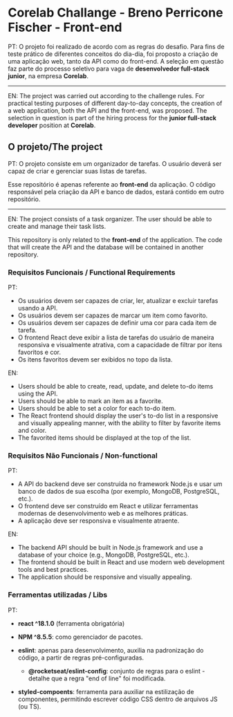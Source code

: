 # Corelab Challange - Breno Perricone Fischer - Front-end

PT: O projeto foi realizado de acordo com as regras do desafio. Para fins de teste prático de diferentes conceitos do dia-dia, foi proposto a criação de uma aplicação web, tanto da API como do front-end. A seleção em questão faz parte do processo seletivo para vaga de <b>desenvolvedor full-stack junior</b>, na empresa <b>Corelab</b>.

----

EN: The project was carried out according to the challenge rules. For practical testing purposes of different day-to-day concepts, the creation of a web application, both the API and the front-end, was proposed. The selection in question is part of the hiring process for the <b>junior full-stack developer</b> position at <b>Corelab</b>.

## O projeto/The project

PT: O projeto consiste em um organizador de tarefas. O usuário deverá ser capaz de criar e gerenciar suas listas de tarefas. 

Esse repositório é apenas referente ao <b>front-end</b> da aplicação. O código responsável pela criação da API e banco de dados, estará contido em outro repositório.

----

EN: The project consists of a task organizer. The user should be able to create and manage their task lists.

This repository is only related to the <b>front-end</b> of the application. The code that will create the API and the database will be contained in another repository.

### Requisitos Funcionais / Functional Requirements

PT:
- Os usuários devem ser capazes de criar, ler, atualizar e excluir tarefas usando a API.
- Os usuários devem ser capazes de marcar um item como favorito.
- Os usuários devem ser capazes de definir uma cor para cada item de tarefa.
- O frontend React deve exibir a lista de tarefas do usuário de maneira responsiva e visualmente atrativa, com a capacidade de filtrar por itens favoritos e cor.
- Os itens favoritos devem ser exibidos no topo da lista.

EN:
- Users should be able to create, read, update, and delete to-do items using the API.
- Users should be able to mark an item as a favorite.
- Users should be able to set a color for each to-do item.
- The React frontend should display the user's to-do list in a responsive and visually appealing manner, with the ability to filter by favorite items and color.
- The favorited items should be displayed at the top of the list.

### Requisitos Não Funcionais / Non-functional 

PT: 
- A API do backend deve ser construída no framework Node.js e usar um banco de dados de sua escolha (por exemplo, MongoDB, PostgreSQL, etc.).
- O frontend deve ser construído em React e utilizar ferramentas modernas de desenvolvimento web e as melhores práticas.
- A aplicação deve ser responsiva e visualmente atraente.

EN: 
- The backend API should be built in Node.js framework and use a database of your choice (e.g., MongoDB, PostgreSQL, etc.).
- The frontend should be built in React and use modern web development tools and best practices.
- The application should be responsive and visually appealing.

### Ferramentas utilizadas / Libs

PT: 
- <b>react ^18.1.0</b> (ferramenta obrigatória)

- <b>NPM ^8.5.5</b>: como gerenciador de pacotes.

- <b>eslint</b>: apenas para desenvolvimento, auxilia na padronização do código, a partir de regras pré-configuradas.
    - <b>@rocketseat/eslint-config</b>: conjunto de regras para o eslint - detalhe que a regra "end of line" foi modificada. 

- <b>styled-compoents</b>: ferramenta para auxiliar na estilização de componentes, permitindo escrever código CSS dentro de arquivos JS (ou TS).

